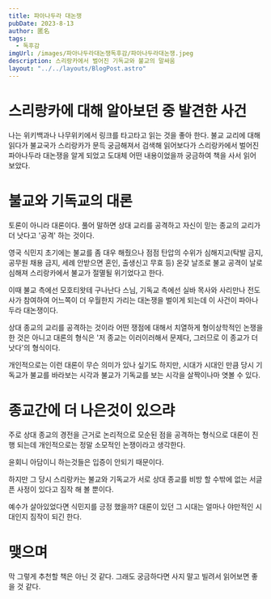 ```yaml
---
title: 파아나두라 대논쟁
pubDate: 2023-8-13
author: 匿名
tags:
  - 독후감
imgUrl: /images/파아나두라대논쟁독후감/파아나두라대논쟁.jpeg
description: 스리랑카에서 벌어진 기독교와 불교의 말싸움
layout: "../../layouts/BlogPost.astro"
---
```


# 스리랑카에 대해 알아보던 중 발견한 사건
나는 위키백과나 나무위키에서 링크를 타고타고 읽는 것을 좋아 한다. 불교 교리에 대해 읽다가 불교국가 스리랑카가 문득 궁금해져서 검색해 읽어보다가 스리랑카에서 벌어진 파아나두라 대논쟁을 알게 되었고 도대체 어떤 내용이었을까 궁금하여 책을 사서 읽어 보았다. 

# 불교와 기독교의 대론
토론이 아니라 대론이다. 풀어 말하면 상대 교리를 공격하고 자신이 믿는 종교의 교리가 더 낫다고 '공격' 하는 것이다.  

영국 식민지 초기에는 불교를 좀 대우 해줬으나 점점 탄압의 수위가 심해지고(탁발 금지, 공무원 채용 금지, 세례 안받으면 혼인, 출생신고 무효 등) 온갖 날조로 불교 공격이 날로 심해져 스리랑카에서 불교가 절멸될 위기었다고 한다.   

이때 불교 측에선 모호티왓테 구나난다 스님, 기독교 측에선 실바 목사와 사리만나 전도사가 참여하여 어느쪽이 더 우월한지 가리는 대논쟁을 벌이게 되는데 이 사건이 파아나두라 대논쟁이다.

상대 종교의 교리를 공격하는 것이라 어떤 쟁점에 대해서 치열하게 형이상학적인 논쟁을 한 것은 아니고 대론의 형식은 '저 종교는 이러이러해서 문제다, 그러므로 이 종교가 더 낫다'의 형식이다.

개인적으로는 이런 대론이 무슨 의미가 있나 싶기도 하지만, 시대가 시대인 만큼 당시 기독교가 불교를 바라보는 시각과 불교가 기독교를 보는 시각을 살짝이나마 엿볼 수 있다. 

# 종교간에 더 나은것이 있으랴
주로 상대 종교의 경전을 근거로 논리적으로 모순된 점을 공격하는 형식으로 대론이 진행 되는데 개인적으로는 정말 소모적인 논쟁이라고 생각한다.  

윤회니 아담이니 하는것들은 입증이 안되기 때문이다.  

하지만 그 당시 스리랑카는 불교와 기독교가 서로 상대 종교를 비방 할 수밖에 없는 서글픈 사정이 있다고 짐작 해 볼 뿐이다.  

예수가 살아있었다면 식민지를 긍정 했을까? 대론이 있던 그 시대는 얼마나 야만적인 시대인지 짐작이 되긴 한다. 


# 맺으며
막 그렇게 추천할 책은 아닌 것 같다. 그래도 궁금하다면 사지 말고 빌려서 읽어보면 좋을 것 같다. 